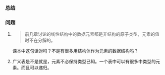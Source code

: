 ### 总结

### 问题

1. > 前几章讨论的线性结构中的数据元素都是非结构的原子类型，元素的值时不在分解的。

    课本中这句话对吗？不是有很多用结构体作为元素的数据结构吗？

2. 广义表是不是就是，元素不必保持类型已知。一个表中可以有很多中类型的元素。而且可以递归。